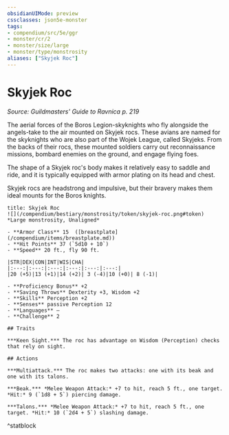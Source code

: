 ```yaml
---
obsidianUIMode: preview
cssclasses: json5e-monster
tags:
- compendium/src/5e/ggr
- monster/cr/2
- monster/size/large
- monster/type/monstrosity
aliases: ["Skyjek Roc"]
---
```

# Skyjek Roc
*Source: Guildmasters' Guide to Ravnica p. 219*  

The aerial forces of the Boros Legion-skyknights who fly alongside the angels-take to the air mounted on Skyjek rocs. These avians are named for the skyknights who are also part of the Wojek League, called Skyjeks. From the backs of their rocs, these mounted soldiers carry out reconnaissance missions, bombard enemies on the ground, and engage flying foes.

The shape of a Skyjek roc's body makes it relatively easy to saddle and ride, and it is typically equipped with armor plating on its head and chest.

Skyjek rocs are headstrong and impulsive, but their bravery makes them ideal mounts for the Boros knights.

```ad-statblock
title: Skyjek Roc
![](/compendium/bestiary/monstrosity/token/skyjek-roc.png#token)
*Large monstrosity, Unaligned*

- **Armor Class** 15  ([breastplate](/compendium/items/breastplate.md))
- **Hit Points** 37 (`5d10 + 10`)
- **Speed** 20 ft., fly 90 ft.

|STR|DEX|CON|INT|WIS|CHA|
|:---:|:---:|:---:|:---:|:---:|:---:|
|20 (+5)|13 (+1)|14 (+2)| 3 (-4)|10 (+0)| 8 (-1)|

- **Proficiency Bonus** +2
- **Saving Throws** Dexterity +3, Wisdom +2
- **Skills** Perception +2
- **Senses** passive Perception 12
- **Languages** —
- **Challenge** 2

## Traits

***Keen Sight.*** The roc has advantage on Wisdom (Perception) checks that rely on sight.

## Actions

***Multiattack.*** The roc makes two attacks: one with its beak and one with its talons.

***Beak.*** *Melee Weapon Attack:* +7 to hit, reach 5 ft., one target. *Hit:* 9 (`1d8 + 5`) piercing damage.

***Talons.*** *Melee Weapon Attack:* +7 to hit, reach 5 ft., one target. *Hit:* 10 (`2d4 + 5`) slashing damage.
```
^statblock